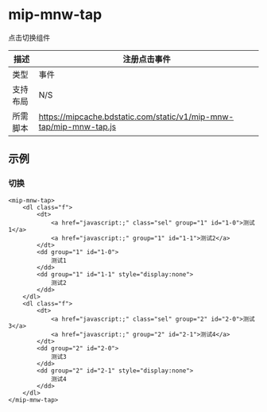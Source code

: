 # mip-mnw-tap

点击切换组件

描述|注册点击事件
----|----
类型|事件
支持布局| N/S
所需脚本|https://mipcache.bdstatic.com/static/v1/mip-mnw-tap/mip-mnw-tap.js

## 示例

### 切换

```
<mip-mnw-tap>
	<dl class="f">
        <dt>
            <a href="javascript:;" class="sel" group="1" id="1-0">测试1</a>
            <a href="javascript:;" group="1" id="1-1">测试2</a>
        </dt>
        <dd group="1" id="1-0">
            测试1
        </dd>
        <dd group="1" id="1-1" style="display:none">
            测试2
        </dd>
    </dl>
    <dl class="f">
        <dt>
            <a href="javascript:;" class="sel" group="2" id="2-0">测试3</a>
            <a href="javascript:;" group="2" id="2-1">测试4</a>
        </dt>
        <dd group="2" id="2-0">
            测试3
        </dd>
        <dd group="2" id="2-1" style="display:none">
            测试4
        </dd>
    </dl>
</mip-mnw-tap>
```


